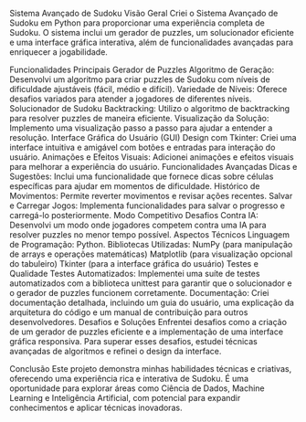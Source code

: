 Sistema Avançado de Sudoku
Visão Geral
Criei o Sistema Avançado de Sudoku em Python para proporcionar uma experiência completa de Sudoku. O sistema inclui um gerador de puzzles, um solucionador eficiente e uma interface gráfica interativa, além de funcionalidades avançadas para enriquecer a jogabilidade.

Funcionalidades Principais
Gerador de Puzzles
Algoritmo de Geração: Desenvolvi um algoritmo para criar puzzles de Sudoku com níveis de dificuldade ajustáveis (fácil, médio e difícil).
Variedade de Níveis: Oferece desafios variados para atender a jogadores de diferentes níveis.
Solucionador de Sudoku
Backtracking: Utilizo o algoritmo de backtracking para resolver puzzles de maneira eficiente.
Visualização da Solução: Implemento uma visualização passo a passo para ajudar a entender a resolução.
Interface Gráfica do Usuário (GUI)
Design com Tkinter: Criei uma interface intuitiva e amigável com botões e entradas para interação do usuário.
Animações e Efeitos Visuais: Adicionei animações e efeitos visuais para melhorar a experiência do usuário.
Funcionalidades Avançadas
Dicas e Sugestões: Inclui uma funcionalidade que fornece dicas sobre células específicas para ajudar em momentos de dificuldade.
Histórico de Movimentos: Permite reverter movimentos e revisar ações recentes.
Salvar e Carregar Jogos: Implementa funcionalidades para salvar o progresso e carregá-lo posteriormente.
Modo Competitivo
Desafios Contra IA: Desenvolvi um modo onde jogadores competem contra uma IA para resolver puzzles no menor tempo possível.
Aspectos Técnicos
Linguagem de Programação: Python.
Bibliotecas Utilizadas:
NumPy (para manipulação de arrays e operações matemáticas)
Matplotlib (para visualização opcional do tabuleiro)
Tkinter (para a interface gráfica do usuário)
Testes e Qualidade
Testes Automatizados: Implementei uma suíte de testes automatizados com a biblioteca unittest para garantir que o solucionador e o gerador de puzzles funcionem corretamente.
Documentação: Criei documentação detalhada, incluindo um guia do usuário, uma explicação da arquitetura do código e um manual de contribuição para outros desenvolvedores.
Desafios e Soluções
Enfrentei desafios como a criação de um gerador de puzzles eficiente e a implementação de uma interface gráfica responsiva. Para superar esses desafios, estudei técnicas avançadas de algoritmos e refinei o design da interface.

Conclusão
Este projeto demonstra minhas habilidades técnicas e criativas, oferecendo uma experiência rica e interativa de Sudoku. É uma oportunidade para explorar áreas como Ciência de Dados, Machine Learning e Inteligência Artificial, com potencial para expandir conhecimentos e aplicar técnicas inovadoras.
